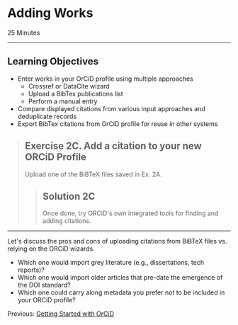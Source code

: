 #  Adding Works

25 Minutes

---

## Learning Objectives

* Enter works in your OrCiD profile using multiple approaches 
    * Crossref or DataCite wizard
    * Upload a BibTex publications list
    * Perform a manual entry
* Compare displayed citations from various input approaches and deduplicate records
* Export BibTex citations from OrCiD profile for reuse in other systems 

> ## Exercise 2C. Add a citation to your new ORCiD Profile
> Upload one of the BiBTeX files saved in Ex. 2A.
> 
> > ## Solution 2C
> > Once done, try ORCiD's own integrated tools for finding and adding citations.

---

Let's discuss the pros and cons of uploading citations from BiBTeX files vs.
relying on the ORCiD wizards.

+ Which one would import grey literature (e.g., dissertations, tech reports)?
+ Which one would import older articles that pre-date the emergence of the DOI
standard?
+ Which one could carry along metadata you prefer not to be included in your
ORCiD profile?

Previous: [Getting Started with OrCiD](00-orcid-profile.html)
